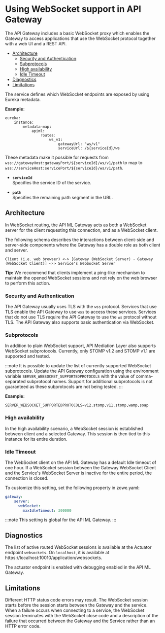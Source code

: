 
# Using WebSocket support in API Gateway

The API Gateway includes a basic WebSocket proxy which enables the Gateway to access applications that use the WebSocket protocol together with a web UI and a REST API.

- [Architecture](#architecture)
  - [Security and Authentication](#security-and-authentication)
  - [Subprotocols](#subprotocols)
  - [High availability](#high-availability)
  - [Idle Timeout](#idle-timeout)
- [Diagnostics](#diagnostics)
- [Limitations](#limitations)

The service defines which WebSocket endpoints are exposed by using Eureka metadata.

**Example:**

    eureka:
        instance:
            metadata-map:
                apiml:
                    routes:
                        ws_v1:
                            gatewayUrl: "ws/v1"
                            serviceUrl: /${serviceId}/ws

These metadata make it possible for requests from `wss://gatewayHost:gatewayPort/${serviceId}/ws/v1/path` to map to `wss://serviceHost:servicePort/${serviceId}/ws/v1/path`.

* **`serviceId`**  
  Specifies the service ID of the service.
  
* **`path`**  
  Specifies the remaining path segment in the URL.

## Architecture

In WebSocket routing, the API ML Gateway acts as both a WebSocket server for the client requesting this connection, and as a WebSocket client.

The following schema describes the interactions between client-side and server-side components where the Gateway has a double role as both client and server.

```
Client (i.e. web browser) <-> [Gateway (WebSocket Server) - Gateway (WebSocket Client)] <-> Service's WebSocket Server
```

**Tip:** We recommend that clients implement a ping-like mechanism to maintain the opened WebSocket sessions and not rely on the web browser to perform this action.

### Security and Authentication

The API Gateway usually uses TLS with the `wss` protocol. Services that use TLS enable the API Gateway to use `wss` to access these services. Services that do not use TLS require the API Gateway to use the `ws` protocol without TLS.
The API Gateway also supports basic authentication via WebSocket.

### Subprotocols

In addition to plain WebSocket support, API Mediation Layer also supports WebSocket subprotocols. Currently, only STOMP v1.2 and STOMP v1.1 are supported and tested. 

:::note
It is possible to update the list of currently supported WebSocket subprotocols. Update the API Gateway configuration using the environment variable `SERVER_WEBSOCKET_SUPPORTEDPROTOCOLS` with the value of comma-separated subprotocol names. Support for additional subprotocols is not guaranteed as these subprotocols are not being tested.
:::

 **Example:**

```
SERVER_WEBSOCKET_SUPPORTEDPROTOCOLS=v12.stomp,v11.stomp,wamp,soap
```

### High availability

In the high availability scenario, a WebSocket session is established between client and a selected Gateway. This session is then tied to this instance for its entire duration.

### Idle Timeout

The WebSocket client on the API ML Gateway has a default Idle timeout of one hour. If a WebSocket session between the Gateway WebSocket Client and the Service's WebSocket Server is inactive for the entire period, the connection is closed.

To customize this setting, set the following property in zowe.yaml:

```yaml
gateway:
    server:
      webSocket:
        maxIdleTimeout: 300000
```

:::note
This setting is global for the API ML Gateway.
:::

## Diagnostics

The list of active routed WebSocket sessions is available at the Actuator endpoint `websockets`. On `localhost`, it is available at https://localhost:10010/application/websockets.

The actuator endpoint is enabled with debugging enabled in the API ML Gateway.

## Limitations

Different HTTP status code errors may result. The WebSocket session starts before the session starts between the Gateway and the service. When a failure occurs when connecting to a service, the WebSocket session terminates with the WebSocket close code and a description of the failure that occurred between the Gateway and the Service rather than an HTTP error code.
